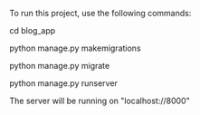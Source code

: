 To run this project, use the following commands:

cd blog_app

python manage.py makemigrations

python manage.py migrate

python manage.py runserver

The server will be running on "localhost://8000"
